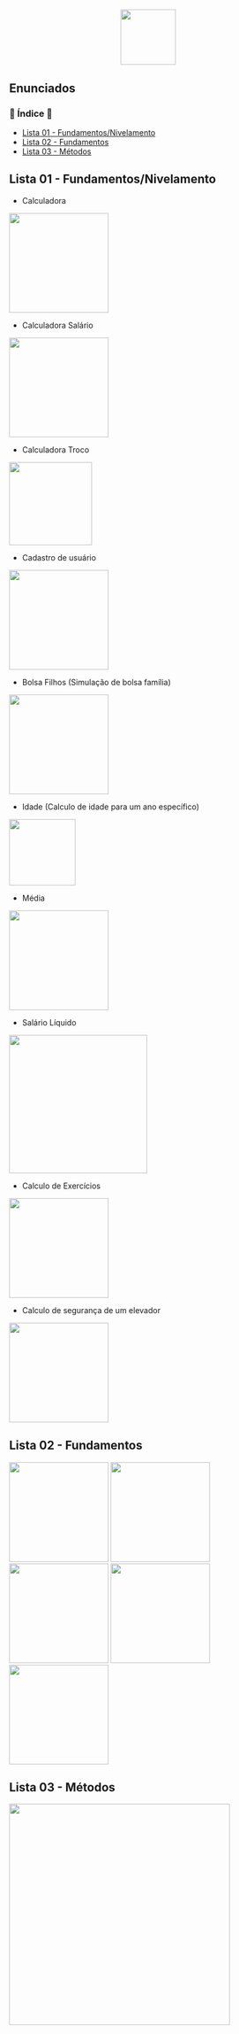<h1 align="center">
  <img src="https://marcas-logos.net/wp-content/uploads/2020/11/Java-logo-600x336.png" height="100px">
</h1>

<h2>Enunciados</h2>

<h3>📌  Índice  📌</h3>

* [Lista 01 - Fundamentos/Nivelamento](#lista-01---fundamentosnivelamento)
* [Lista 02 - Fundamentos](#lista-01---fundamentosnivelamento)
* [Lista 03 - Métodos](#lista-03---métodos)

## Lista 01 - Fundamentos/Nivelamento

* Calculadora

<img src="https://i.imgur.com/jUEIvxy.png" height="180px">

* Calculadora Salário

<img src="https://i.imgur.com/Mm5vvte.png" height="180px">

* Calculadora Troco

<img src="https://i.imgur.com/qcrT3Yk.png" height="150px">

* Cadastro de usuário

<img src="https://i.imgur.com/68Tcm3p.png" height="180px">

* Bolsa Filhos (Simulação de bolsa família)

<img src="https://i.imgur.com/MpXDHKo.png" height="180px">

* Idade (Calculo de idade para um ano específico)

<img src="https://i.imgur.com/ld87SuO.png" height="120px">

* Média

<img src="https://i.imgur.com/kVfQCwL.png" height="180px">

* Salário Líquido

<img src="https://i.imgur.com/6sy8zUf.png" height="250px">

* Calculo de Exercícios

<img src="https://i.imgur.com/6MM8yWZ.png" height="180px">

* Calculo de segurança de um elevador

<img src="https://i.imgur.com/0P8FUfK.png" height="180px">

## Lista 02 - Fundamentos

<img src="https://i.imgur.com/DVKY15Q.png" height="180px">

<img src="https://i.imgur.com/aKXPt2I.png" height="180px">

<img src="https://i.imgur.com/jUUUlDh.png" height="180px">

<img src="https://i.imgur.com/wApc5uv.png" height="180px">

<img src="https://i.imgur.com/4O98NfJ.png" height="180px">


## Lista 03 - Métodos

<img src="https://i.imgur.com/l1zeOOv.png" height="400px">


